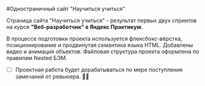 #Одностраничный сайт "Научиться учиться"

Страница сайта "Научиться учиться" - результат первых двух спринтов на курсе  **"Веб-разработчик" в Яндекс Практикум**.

В процессе подготовки проекта используется флексбокс-вёрстка, позиционирование и продвинутая семантика языка HTML. Добавлены видео и анимация объектов. Файловая структура проекта оформлена по правилам Nested БЭМ.

- [ ] Проектная работа будет дорабатываться по мере поступления замечаний от ревьюера. :woman_technologist:
